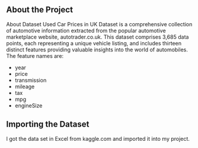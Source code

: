 ## About the Project

About Dataset
Used Car Prices in UK Dataset is a comprehensive collection of automotive information extracted from the popular automotive marketplace website, autotrader.co.uk. This dataset comprises 3,685 data points, each representing a unique vehicle listing, and includes thirteen distinct features providing valuable insights into the world of automobiles. The feature names are:

* year
* price
* transmission
* mileage
* tax
* mpg
* engineSize

## Importing the Dataset

I got the data set in Excel from kaggle.com and imported it into my project.

